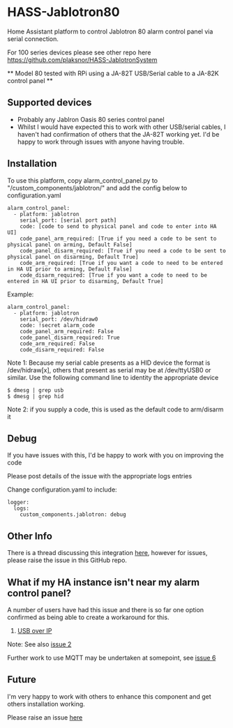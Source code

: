 # HASS-Jablotron80

Home Assistant platform to control Jablotron 80 alarm control panel via serial connection.

For 100 series devices please see other repo here https://github.com/plaksnor/HASS-JablotronSystem

** Model 80 tested with RPi using a JA-82T USB/Serial cable to a JA-82K control panel **

## Supported devices
- Probably any Jablron Oasis 80 series control panel
- Whilst I would have expected this to work with other USB/serial cables, I haven't had confirmation of others that the JA-82T working yet. I'd be happy to work through issues with anyone having trouble.

## Installation
To use this platform, copy alarm_control_panel.py to "<home assistant config dir>/custom_components/jablotron/" and add the config below to configuration.yaml

```
alarm_control_panel:
  - platform: jablotron
    serial_port: [serial port path]    
    code: [code to send to physical panel and code to enter into HA UI]
    code_panel_arm_required: [True if you need a code to be sent to physical panel on arming, Default False]
    code_panel_disarm_required: [True if you need a code to be sent to physical panel on disarming, Default True]
    code_arm_required: [True if you want a code to need to be entered in HA UI prior to arming, Default False]
    code_disarm_required: [True if you want a code to need to be entered in HA UI prior to disarming, Default True]
```

Example:
```
alarm_control_panel:
  - platform: jablotron
    serial_port: /dev/hidraw0     
    code: !secret alarm_code
    code_panel_arm_required: False
    code_panel_disarm_required: True
    code_arm_required: False
    code_disarm_required: False
```

Note 1: Because my serial cable presents as a HID device the format is /dev/hidraw[x], others that present as serial may be at /dev/ttyUSB0 or similar. Use the following command line to identity the appropriate device

```
$ dmesg | grep usb
$ dmesg | grep hid
```


Note 2: if you supply a code, this is used as the default code to arm/disarm it

## Debug

If you have issues with this, I'd be happy to work with you on improving the code

Please post details of the issue with the appropriate logs entries

Change configuration.yaml to include:

```
logger:
  logs:
    custom_components.jablotron: debug
```

## Other Info

There is a thread discussing this integration [here](https://community.home-assistant.io/t/jablotron-ja-80-series-and-ja-100-series-alarm-integration/113315/3), however for issues, please raise the issue in this GitHub repo. 

## What if my HA instance isn't near my alarm control panel?

A number of users have had this issue and there is so far one option confirmed as being able to create a workaround for this.

1. [USB over IP](https://derushadigital.com/other%20projects/2019/02/19/RPi-USBIP-ZWave.html)

Note: See also [issue 2](https://github.com/mattsaxon/HASS-Jablotron80/issues/8)

Further work to use MQTT may be undertaken at somepoint, see [issue 6](https://github.com/mattsaxon/HASS-Jablotron80/issues/6) 

## Future

I'm very happy to work with others to enhance this component and get others installation working.

Please raise an issue [here](https://github.com/mattsaxon/HASS-Jablotron80/issues)  
